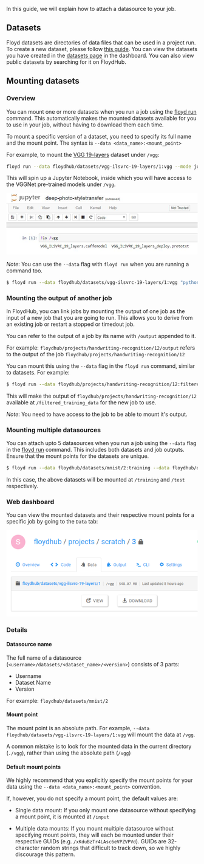 In this guide, we will explain how to attach a datasource to your job.

## Datasets

Floyd datasets are directories of data files that can be used in a project run. To create a new dataset, please follow 
[this guide](./basics/create_new/#create-a-new-dataset). You can view the datasets you 
have created in the [datasets page](https://www.floydhub.com/datasets) in the dashboard. You can also view 
public datasets by searching for it on FloydHub.

## Mounting datasets

### Overview

You can mount one or more datasets when you run a job using the [floyd run](../../commands/run) command. This automatically makes 
the mounted datasets available for you to use in your job, without having to download them each time.

To mount a specific version of a dataset, you need to specify its full name and the mount point. 
The syntax is `--data <data_name>:<mount_point>`

For example, to mount the [VGG 19-layers](https://www.floydhub.com/floydhub/datasets/vgg-ilsvrc-19-layers/1) dataset under `/vgg`:
```bash
floyd run --data floydhub/datasets/vgg-ilsvrc-19-layers/1:vgg --mode jupyter
```

This will spin up a Jupyter Notebook, inside which you will have access to the VGGNet pre-trained models under `/vgg`.

![Mounted Data](../../img/mounted_data.jpg)

*Note*: You can use the `--data` flag with `floyd run` when you are running a command too.

```bash
$ floyd run --data floydhub/datasets/vgg-ilsvrc-19-layers/1:vgg "python train.py"
```


### Mounting the output of another job

In FloydHub, you can link jobs by mounting the output of one job as the input of a new job that you are going to run. This allows you to derive from an existing job or restart a stopped or timedout job.

You can refer to the output of a job by its name with `/output` appended to it.

For example: `floydhub/projects/handwriting-recognition/12/output` refers to the output of the job `floydhub/projects/handwriting-recognition/12`

You can mount this using the `--data` flag in the `floyd run` command, similar to datasets. For example:

```bash
$ floyd run --data floydhub/projects/handwriting-recognition/12:filtered_training_data "python train.py"
```

This will make the output of `floydhub/projects/handwriting-recognition/12` available at `/filtered_training_data` for the new job to use.

*Note*: You need to have access to the job to be able to mount it's output.


### Mounting multiple datasources

You can attach upto 5 datasources when you run a job using the `--data` flag in the [floyd run](../../commands/run) command. This includes both datasets and job outputs. Ensure that the mount points for the datasets are unique.

```bash
$ floyd run --data floydhub/datasets/mnist/2:training --data floydhub/datasets/digits/1:test "python script.py"
```
In this case, the above datasets will be mounted at `/training` and `/test` respectively.


### Web dashboard

You can view the mounted datasets and their respective mount points for a specific job by going to the `Data` tab:

![Data Mounts](../../img/job_data_view.jpg)


### Details

#### Datasource name

The full name of a datasource (`<username>/datasets/<dataset_name>/<version>`) consists of 3 parts: 

- Username
- Dataset Name
- Version

For example: `floydhub/datasets/mnist/2`

#### Mount point

The mount point is an absolute path. For example, `--data floydhub/datasets/vgg-ilsvrc-19-layers/1:vgg` will mount the data at `/vgg`.

A common mistake is to look for the mounted data in the current directory (`./vgg`), rather than using the absolute path (`/vgg`)

#### Default mount points

We highly recommend that you explicitly specify the mount points for your data using the `--data <data_name>:<mount_point>` convention.

If, however, you do not specify a mount point, the default values are:

- Single data mount: If you only mount one datasource without specifying a mount point, it is mounted at `/input`

- Multiple data mounts: If you mount multiple datasource without specifying mount points, they will each be mounted under their respective GUIDs (e.g. `/xKduBzTr4LAsc6eVPZVPVd`). GUIDs are 32-character random strings that difficult to track down, so we highly discourage this pattern.

